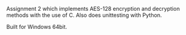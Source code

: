 Assignment 2 which implements AES-128 encryption and decryption methods with the use of C.
Also does unittesting with Python.

Built for Windows 64bit.

